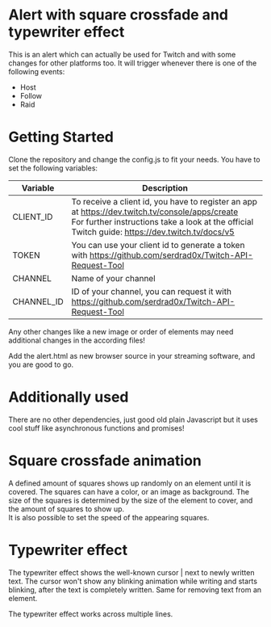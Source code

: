 # Alert with square crossfade and typewriter effect

This is an alert which can actually be used for Twitch and with some changes for other platforms too. It will trigger
whenever there is one of the following events:

- Host
- Follow
- Raid

# Getting Started

Clone the repository and change the config.js to fit your needs. You have to set the following variables:

| Variable            | Description                                             |
| ------------------- | ------------------------------------------------------- |
| CLIENT_ID           | To receive a client id, you have to register an app at https://dev.twitch.tv/console/apps/create <br> For further instructions take a look at the official Twitch guide: https://dev.twitch.tv/docs/v5                  |
| TOKEN               | You can use your client id to generate a token with https://github.com/serdrad0x/Twitch-API-Request-Tool |
| CHANNEL             | Name of your channel                          |
| CHANNEL_ID          | ID of your channel, you can request it with https://github.com/serdrad0x/Twitch-API-Request-Tool

Any other changes like a new image or order of elements may need additional changes in the according files!

Add the alert.html as new browser source in your streaming software, and you are good to go.

# Additionally used

There are no other dependencies, just good old plain Javascript but it uses cool stuff like asynchronous functions and 
promises! 

# Square crossfade animation
A defined amount of squares shows up randomly on an element until it is covered. The squares can have a color, or an image
as background. The size of the squares is determined by the size of the element to cover, and the amount of squares to
show up.<br>
It is also possible to set the speed of the appearing squares.

# Typewriter effect
The typewriter effect shows the well-known cursor | next to newly written text. The cursor won't show any blinking animation
while writing and starts blinking, after the text is completely written. Same for removing text from an element.

The typewriter effect works across multiple lines.
